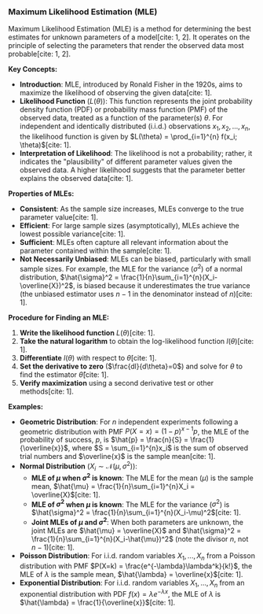 ### Maximum Likelihood Estimation (MLE)

Maximum Likelihood Estimation (MLE) is a method for determining the best estimates for unknown parameters of a model[cite: 1, 2]. It operates on the principle of selecting the parameters that render the observed data most probable[cite: 1, 2].

**Key Concepts:**
* **Introduction**: MLE, introduced by Ronald Fisher in the 1920s, aims to maximize the likelihood of observing the given data[cite: 1].
* **Likelihood Function** ($L(\theta)$): This function represents the joint probability density function (PDF) or probability mass function (PMF) of the observed data, treated as a function of the parameter(s) $\theta$. For independent and identically distributed (i.i.d.) observations $x_1, x_2, ..., x_n$, the likelihood function is given by $L(\theta) = \prod_{i=1}^{n} f(x_i; \theta)$[cite: 1].
* **Interpretation of Likelihood**: The likelihood is not a probability; rather, it indicates the "plausibility" of different parameter values given the observed data. A higher likelihood suggests that the parameter better explains the observed data[cite: 1].

**Properties of MLEs:**
* **Consistent**: As the sample size increases, MLEs converge to the true parameter value[cite: 1].
* **Efficient**: For large sample sizes (asymptotically), MLEs achieve the lowest possible variance[cite: 1].
* **Sufficient**: MLEs often capture all relevant information about the parameter contained within the sample[cite: 1].
* **Not Necessarily Unbiased**: MLEs can be biased, particularly with small sample sizes. For example, the MLE for the variance ($\sigma^2$) of a normal distribution, $\hat{\sigma}^2 = \frac{1}{n}\sum_{i=1}^{n}(X_i-\overline{X})^2$, is biased because it underestimates the true variance (the unbiased estimator uses $n-1$ in the denominator instead of $n$)[cite: 1].

**Procedure for Finding an MLE:**
1.  **Write the likelihood function** $L(\theta)$[cite: 1].
2.  **Take the natural logarithm** to obtain the log-likelihood function $l(\theta)$[cite: 1].
3.  **Differentiate** $l(\theta)$ with respect to $\theta$[cite: 1].
4.  **Set the derivative to zero** ($\frac{dl}{d\theta}=0$) and solve for $\theta$ to find the estimator $\hat{\theta}$[cite: 1].
5.  **Verify maximization** using a second derivative test or other methods[cite: 1].

**Examples:**
* **Geometric Distribution**: For $n$ independent experiments following a geometric distribution with PMF $P(X=x)=(1-p)^{x-1}p$, the MLE of the probability of success, $p$, is $\hat{p} = \frac{n}{S} = \frac{1}{\overline{x}}$, where $S = \sum_{i=1}^{n}x_i$ is the sum of observed trial numbers and $\overline{x}$ is the sample mean[cite: 1].
* **Normal Distribution** ($X_i \sim \mathcal{N}(\mu, \sigma^2)$):
    * **MLE of $\mu$ when $\sigma^2$ is known**: The MLE for the mean ($\mu$) is the sample mean, $\hat{\mu} = \frac{1}{n}\sum_{i=1}^{n}X_i = \overline{X}$[cite: 1].
    * **MLE of $\sigma^2$ when $\mu$ is known**: The MLE for the variance ($\sigma^2$) is $\hat{\sigma}^2 = \frac{1}{n}\sum_{i=1}^{n}(X_i-\mu)^2$[cite: 1].
    * **Joint MLEs of $\mu$ and $\sigma^2$**: When both parameters are unknown, the joint MLEs are $\hat{\mu} = \overline{X}$ and $\hat{\sigma}^2 = \frac{1}{n}\sum_{i=1}^{n}(X_i-\hat{\mu})^2$ (note the divisor $n$, not $n-1$)[cite: 1].
* **Poisson Distribution**: For i.i.d. random variables $X_1, ..., X_n$ from a Poisson distribution with PMF $P(X=k) = \frac{e^{-\lambda}\lambda^k}{k!}$, the MLE of $\lambda$ is the sample mean, $\hat{\lambda} = \overline{x}$[cite: 1].
* **Exponential Distribution**: For i.i.d. random variables $X_1, ..., X_n$ from an exponential distribution with PDF $f(x) = \lambda e^{-\lambda x}$, the MLE of $\lambda$ is $\hat{\lambda} = \frac{1}{\overline{x}}$[cite: 1].